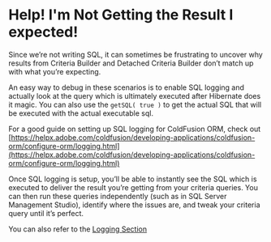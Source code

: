 # Help! I'm Not Getting the Result I expected!

Since we’re not writing SQL, it can sometimes be frustrating to uncover why results from Criteria Builder and Detached Criteria Builder don’t match up with what you’re expecting.

An easy way to debug in these scenarios is to enable SQL logging and actually look at the query which is ultimately executed after Hibernate does it magic. You can also use the `getSQL( true )` to get the actual SQL that will be executed with the actual executable sql.

For a good guide on setting up SQL logging for ColdFusion ORM, check out [https://helpx.adobe.com/coldfusion/developing-applications/coldfusion-orm/configure-orm/logging.html](https://helpx.adobe.com/coldfusion/developing-applications/coldfusion-orm/configure-orm/logging.html)

Once SQL logging is setup, you’ll be able to instantly see the SQL which is executed to deliver the result you’re getting from your criteria queries. You can then run these queries independently \(such as in SQL Server Management Studio\), identify where the issues are, and tweak your criteria query until it’s perfect.

You can also refer to the [Logging Section](coldbox-criteria-builder/getting-started.md#logging)

